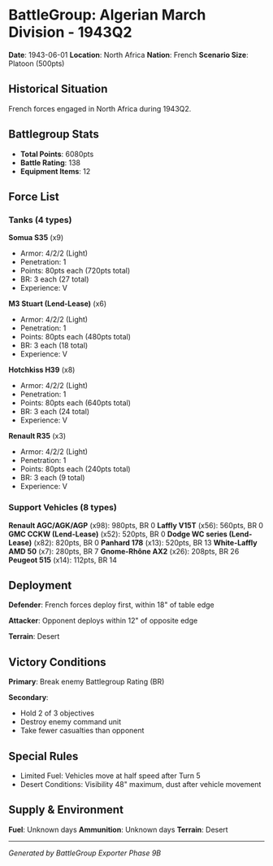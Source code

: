 # BattleGroup: Algerian March Division - 1943Q2

**Date**: 1943-06-01
**Location**: North Africa
**Nation**: French
**Scenario Size**: Platoon (500pts)

## Historical Situation

French forces engaged in North Africa during 1943Q2.

## Battlegroup Stats

- **Total Points**: 6080pts
- **Battle Rating**: 138
- **Equipment Items**: 12

## Force List

### Tanks (4 types)

**Somua S35** (x9)
- Armor: 4/2/2 (Light)
- Penetration: 1
- Points: 80pts each (720pts total)
- BR: 3 each (27 total)
- Experience: V

**M3 Stuart (Lend-Lease)** (x6)
- Armor: 4/2/2 (Light)
- Penetration: 1
- Points: 80pts each (480pts total)
- BR: 3 each (18 total)
- Experience: V

**Hotchkiss H39** (x8)
- Armor: 4/2/2 (Light)
- Penetration: 1
- Points: 80pts each (640pts total)
- BR: 3 each (24 total)
- Experience: V

**Renault R35** (x3)
- Armor: 4/2/2 (Light)
- Penetration: 1
- Points: 80pts each (240pts total)
- BR: 3 each (9 total)
- Experience: V

### Support Vehicles (8 types)

**Renault AGC/AGK/AGP** (x98): 980pts, BR 0
**Laffly V15T** (x56): 560pts, BR 0
**GMC CCKW (Lend-Lease)** (x52): 520pts, BR 0
**Dodge WC series (Lend-Lease)** (x82): 820pts, BR 0
**Panhard 178** (x13): 520pts, BR 13
**White-Laffly AMD 50** (x7): 280pts, BR 7
**Gnome-Rhône AX2** (x26): 208pts, BR 26
**Peugeot 515** (x14): 112pts, BR 14

## Deployment

**Defender**: French forces deploy first, within 18" of table edge

**Attacker**: Opponent deploys within 12" of opposite edge

**Terrain**: Desert

## Victory Conditions

**Primary**: Break enemy Battlegroup Rating (BR)

**Secondary**:
- Hold 2 of 3 objectives
- Destroy enemy command unit
- Take fewer casualties than opponent

## Special Rules

- Limited Fuel: Vehicles move at half speed after Turn 5
- Desert Conditions: Visibility 48" maximum, dust after vehicle movement

## Supply & Environment

**Fuel**: Unknown days
**Ammunition**: Unknown days
**Terrain**: Desert

---

*Generated by BattleGroup Exporter Phase 9B*
